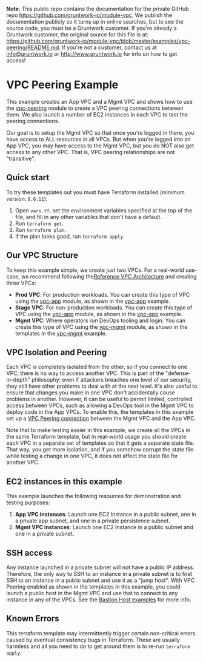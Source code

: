 **Note**: This public repo contains the documentation for the private GitHub repo <https://github.com/gruntwork-io/module-vpc>.
We publish the documentation publicly so it turns up in online searches, but to see the source code, you must be a Gruntwork customer.
If you're already a Gruntwork customer, the original source for this file is at: <https://github.com/gruntwork-io/module-vpc/blob/master/examples/vpc-peering/README.md>.
If you're not a customer, contact us at <info@gruntwork.io> or <http://www.gruntwork.io> for info on how to get access!

# VPC Peering Example

This example creates an App VPC and a Mgmt VPC and shows how to use the [vpc-peering](/modules/vpc-peering) module to
create a VPC peering connections between them. We also launch a number of EC2 instances in each VPC to test the
peering connections.

Our goal is to setup the Mgmt VPC so that once you're logged in there, you have access to ALL resources in all VPCs.
But when you're logged into an App VPC, you may have access to the Mgmt VPC, but you do NOT also get access to any other
VPC. That is, VPC peering relationships are not "transitive".

## Quick start

To try these templates out you must have Terraform installed (minimum version: `0.6.11`):

1. Open `vars.tf`, set the environment variables specified at the top of the file, and fill in any other variables that
   don't have a default.
1. Run `terraform get`.
1. Run `terraform plan`.
1. If the plan looks good, run `terraform apply`.

## Our VPC Structure

To keep this example simple, we create just two VPCs. For a real-world use-case, we recommend following the[Reference
VPC Architecture](https://www.whaletech.co/2014/10/02/reference-vpc-architecture.html) and creating three VPCs:

- **Prod VPC**: For production workloads. You can create this type of VPC using the [vpc-app](/modules/vpc-app) module,
  as shown in the [vpc-app](../vpc-app) example.
- **Stage VPC**: For non-production workloads. You can create this type of VPC using the [vpc-app](/modules/vpc-app)
  module, as shown in the [vpc-app](../vpc-app) example.
- **Mgmt VPC**: Where operators run DevOps tooling and login. You can create this type of VPC using the
  [vpc-mgmt](/modules/vpc-mgmt) module, as shown in the templates in the [vpc-mgmt](../vpc-mgmt) example.

## VPC Isolation and Peering

Each VPC is completely isolated from the other, so if you connect to one VPC, there is no way to access another VPC.
This is part of the "defense-in-depth" philosophy: even if attackers breaches one level of our security, they still have
other problems to deal with at the next level. It's also useful to ensure that changes you make in one VPC don't
accidentally cause problems in another. However, it can be useful to permit limited, controlled access between VPCs,
such as allowing a DevOps tool in the Mgmt VPC to deploy code in the App VPCs. To enable this, the templates in this
example set up a [VPC Peering connection](http://docs.aws.amazon.com/AmazonVPC/latest/UserGuide/vpc-peering.html)
between the Mgmt VPC and the App VPC.

Note that to make testing easier in this example, we create all the VPCs in the same Terraform template, but in
real-world usage you should create each VPC in a separate set of templates so that it gets a separate state file. That
way, you get more isolation, and if you somehow corrupt the state file while testing a change in one VPC, it does
not affect the state file for another VPC.

## EC2 instances in this example

This example launches the following resources for demonstration and testing purposes:

1. **App VPC instances**: Launch one EC2 Instance in a public subnet, one in a private app subnet, and one in a
   private persistence subnet.
1. **Mgmt VPC instances**: Launch one EC2 Instance in a public subnet and one in a private subnet.

## SSH access

Any instance launched in a private subnet will not have a public IP address. Therefore, the only way to SSH to an
instance in a private subnet is to first SSH to an instance in a public subnet and use it as a "jump host". With VPC
Peering enabled as shown in the templates in this example, you could launch a public host in the Mgmt VPC and use that
to connect to any instance in any of the VPCs. See the [Bastion Host
examples](https://github.com/gruntwork-io/module-server-public/tree/master/examples/bastion-host) for more info.

## Known Errors

This terraform template may intermittently trigger certain non-critical errors caused by eventual consistency bugs in
Terraform. These are usually harmless and all you need to do to get around them is to re-run `terraform apply`.
